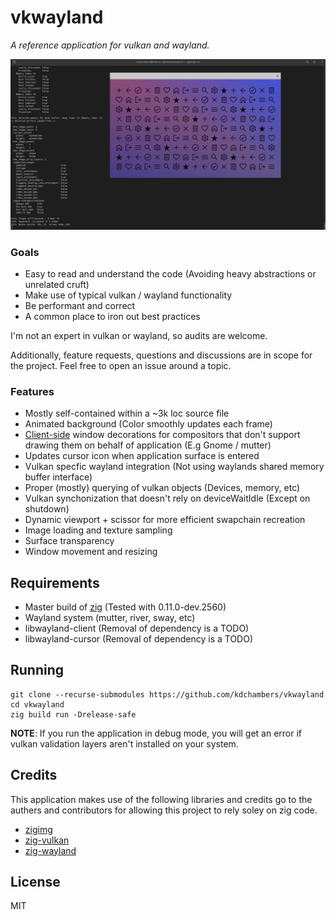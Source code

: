 # vkwayland

*A reference application for vulkan and wayland.*

![Screenshot](assets/screenshot_fedora_gnome.png)

### Goals

- Easy to read and understand the code (Avoiding heavy abstractions or unrelated cruft)
- Make use of typical vulkan / wayland functionality
- Be performant and correct
- A common place to iron out best practices

I'm not an expert in vulkan or wayland, so audits are welcome.

Additionally, feature requests, questions and discussions are in scope for the project. Feel free to open an issue around a topic.

### Features

- Mostly self-contained within a ~3k loc source file
- Animated background (Color smoothly updates each frame)
- [Client-side](https://en.wikipedia.org/wiki/Client-side_decoration) window decorations for compositors that don't support drawing them on behalf of application (E.g Gnome / mutter)
- Updates cursor icon when application surface is entered
- Vulkan specfic wayland integration (Not using waylands shared memory buffer interface)
- Proper (mostly) querying of vulkan objects (Devices, memory, etc)
- Vulkan synchonization that doesn't rely on deviceWaitIdle (Except on shutdown)
- Dynamic viewport + scissor for more efficient swapchain recreation
- Image loading and texture sampling
- Surface transparency
- Window movement and resizing

## Requirements 

- Master build of [zig](https://github.com/ziglang/zig) (Tested with 0.11.0-dev.2560)
- Wayland system (mutter, river, sway, etc)
- libwayland-client (Removal of dependency is a TODO)
- libwayland-cursor (Removal of dependency is a TODO)

## Running 

    git clone --recurse-submodules https://github.com/kdchambers/vkwayland
    cd vkwayland
    zig build run -Drelease-safe

**NOTE**: If you run the application in debug mode, you will get an error if vulkan validation layers aren't installed on your system.

## Credits

This application makes use of the following libraries and credits go to the authers and contributors for allowing this project to rely soley on zig code.

- [zigimg](https://github.com/zigimg/zigimg)
- [zig-vulkan](https://github.com/Snektron/vulkan-zig)
- [zig-wayland](https://github.com/ifreund/zig-wayland) 

## License

MIT